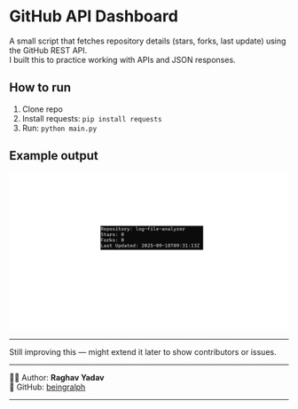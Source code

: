 # GitHub API Dashboard

A small script that fetches repository details (stars, forks, last update) using the GitHub REST API.  
I built this to practice working with APIs and JSON responses.

## How to run
1. Clone repo
2. Install requests: `pip install requests`
3. Run: `python main.py`

## Example output

![Github APi Dashoard Screenshot](screenshot.png)

---

Still improving this — might extend it later to show contributors or issues.

---

👨‍💻 Author: **Raghav Yadav**  
📌 GitHub: [beingralph](https://github.com/beingralph)

---

